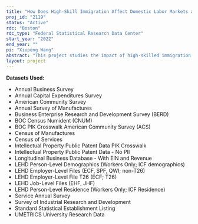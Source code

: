 ```yaml
---
title: "How Does High-Skill Immigration Affect Domestic Labor Markets and Firms"
proj_id: "2119"
status: "Active"
rdc: "Boston"
rdc_type: "Federal Statistical Research Data Center"
start_year: "2022"
end_year: ""
pi: "Xiupeng Wang"
abstract: "This project studies the impact of high-skilled immigration on the labor market outcomes of similarly-skilled native workers and of those from different skill groups by creating a linked USCIS-LEHD dataset capable of measuring the level of high-skilled immigration for the U.S. labor force. Specially, to further investigate the impact on the native STEM workers, we will link USCIS-LEHD to the annual American Community Survey to obtain degree information. This project also tests how the changes in high-skilled immigration affect the productivity and innovation of the firms hiring H-1B workers by linking USICS-LEHD to SIRD, BRDIS and USPTO patenting data. Additionally, through the combination of LCA data, Harte-Hanks data, and ACS data, we are able to identify the client firms of the IT consulting companies. Thus, we are able to further study how H-1B workers introduced through outsourcing services impact the client firms and their workers. Finally, this project also examines the effect of changes in the H-1B visa cap on the educational decisions and labor market outcomes of foreign-born workers, as well as on firm outcomes."
layout: project
---
```


**Datasets Used:**

  - Annual Business Survey 
  - Annual Capital Expenditures Survey 
  - American Community Survey 
  - Annual Survey of Manufactures 
  - Business Enterprise Research and Development Survey (BERD) 
  - BOC Census Numident (CNUM) 
  - BOC PIK Crosswalk American Community Survey (ACS) 
  - Census of Manufactures 
  - Census of Services 
  - Intellectual Property Public Patent Data PIK Crosswalk 
  - Intellectual Property Public Patent Data - No PII 
  - Longitudinal Business Database - With EIN and Revenue 
  - LEHD Person-Level Demographics (Workers Only; ICF demographics) 
  - LEHD Employer-Level Files (ECF, SPF, QWI; non-T26) 
  - LEHD Employer-Level File T26 (ECF; T26) 
  - LEHD Job-Level Files (EHF, JHF) 
  - LEHD Person-Level Residence (Workers Only; ICF Residence) 
  - Service Annual Survey 
  - Survey of Industrial Research and Development 
  - Standard Statistical Establishment Listing 
  - UMETRICS University Research Data 

